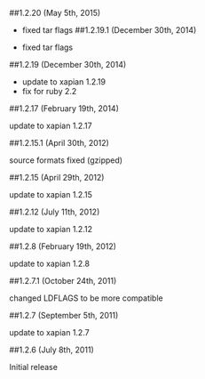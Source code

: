 ##1.2.20 (May 5th, 2015)

- fixed tar flags
##1.2.19.1 (December 30th, 2014)

- fixed tar flags

##1.2.19 (December 30th, 2014)

- update to xapian 1.2.19
- fix for ruby 2.2

##1.2.17 (February 19th, 2014)

update to xapian 1.2.17

##1.2.15.1 (April 30th, 2012)

source formats fixed (gzipped)

##1.2.15 (April 29th, 2012)

update to xapian 1.2.15

##1.2.12 (July 11th, 2012)

update to xapian 1.2.12

##1.2.8 (February 19th, 2012)

update to xapian 1.2.8

##1.2.7.1 (October 24th, 2011)

changed LDFLAGS to be more compatible

##1.2.7 (September 5th, 2011)

update to xapian 1.2.7

##1.2.6 (July 8th, 2011)

Initial release
